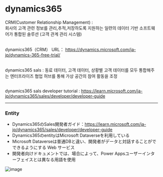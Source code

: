 <h1>dynamics365</h1>
CRM(Customer Relationship Management) : <br>
회사의 고객 관련 정보를 관리,추적,저장하도록 지원하는 일련의 데이터 기반 소프트웨어가 통합된 솔루션 (고객 관계 관리 시스템) <br><br>

dynamics365（CRM） URL：
https://dynamics.microsoft.com/ja-jp/dynamics-365-free-trial/<br><br>

dynamics365 sals : 동료 데이터, 고객 데이터, 상황별 고객 데이터를 모두 통합해주는 엔터프라이즈 협업 허브를 통해 가상 공간의 참여 활동을 조정<br><br>

dynamics365 sals developer tutorial : https://learn.microsoft.com/ja-jp/dynamics365/sales/developer/developer-guide
<hr>
<h3>Entity</h3>

 - Dynamics365のSales開発者ガイド：https://learn.microsoft.com/ja-jp/dynamics365/sales/developer/developer-guide
 - Dynamics365のentityはMicrosoft Dataverseを利用している 
 - Microsoft Dataverseは普通DBと違い、開発者がデータと対話することがでできるようにする Web サービス 
 - 開発者向けドキュメントでは、場合によって、Power Appsユーザーインターフェイスとは異なる用語を使用
 
![image](https://github.com/kimTH65/cs/assets/59690816/d886091e-1731-41b9-8786-cfcb178c2e62)



